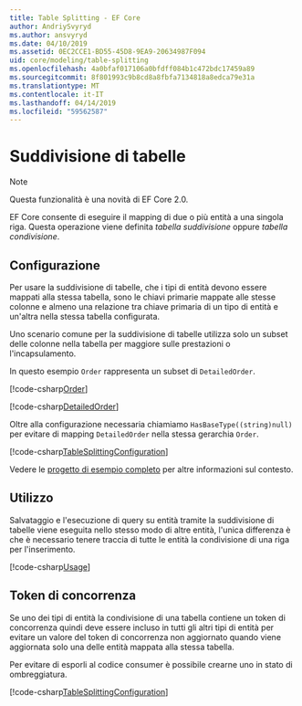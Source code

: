 ```yaml
---
title: Table Splitting - EF Core
author: AndriySvyryd
ms.author: ansvyryd
ms.date: 04/10/2019
ms.assetid: 0EC2CCE1-BD55-45D8-9EA9-20634987F094
uid: core/modeling/table-splitting
ms.openlocfilehash: 4a0bfaf017106a0bfdff084b1c472bdc17459a89
ms.sourcegitcommit: 8f801993c9b8cd8a8fbfa7134818a8edca79e31a
ms.translationtype: MT
ms.contentlocale: it-IT
ms.lasthandoff: 04/14/2019
ms.locfileid: "59562587"
---
```

# <a name="table-splitting"></a>Suddivisione di tabelle

>[!NOTE]
> Questa funzionalità è una novità di EF Core 2.0.

EF Core consente di eseguire il mapping di due o più entità a una singola riga. Questa operazione viene definita _tabella suddivisione_ oppure _tabella condivisione_.

## <a name="configuration"></a>Configurazione

Per usare la suddivisione di tabelle, che i tipi di entità devono essere mappati alla stessa tabella, sono le chiavi primarie mappate alle stesse colonne e almeno una relazione tra chiave primaria di un tipo di entità e un'altra nella stessa tabella configurata.

Uno scenario comune per la suddivisione di tabelle utilizza solo un subset delle colonne nella tabella per maggiore sulle prestazioni o l'incapsulamento.

In questo esempio `Order` rappresenta un subset di `DetailedOrder`.

[!code-csharp[Order](../../../samples/core/Modeling/TableSplitting/Order.cs?name=Order)]

[!code-csharp[DetailedOrder](../../../samples/core/Modeling/TableSplitting/DetailedOrder.cs?name=DetailedOrder)]

Oltre alla configurazione necessaria chiamiamo `HasBaseType((string)null)` per evitare di mapping `DetailedOrder` nella stessa gerarchia `Order`.

[!code-csharp[TableSplittingConfiguration](../../../samples/core/Modeling/TableSplitting/TableSplittingContext.cs?name=TableSplitting&highlight=3)]

Vedere le [progetto di esempio completo](https://github.com/aspnet/EntityFramework.Docs/tree/master/samples/core/Modeling/TableSplitting) per altre informazioni sul contesto.

## <a name="usage"></a>Utilizzo

Salvataggio e l'esecuzione di query su entità tramite la suddivisione di tabelle viene eseguita nello stesso modo di altre entità, l'unica differenza è che è necessario tenere traccia di tutte le entità la condivisione di una riga per l'inserimento.

[!code-csharp[Usage](../../../samples/core/Modeling/TableSplitting/Program.cs?name=Usage)]

## <a name="concurrency-tokens"></a>Token di concorrenza

Se uno dei tipi di entità la condivisione di una tabella contiene un token di concorrenza quindi deve essere incluso in tutti gli altri tipi di entità per evitare un valore del token di concorrenza non aggiornato quando viene aggiornata solo una delle entità mappata alla stessa tabella.

Per evitare di esporli al codice consumer è possibile crearne uno in stato di ombreggiatura.

[!code-csharp[TableSplittingConfiguration](../../../samples/core/Modeling/TableSplitting/TableSplittingContext.cs?name=ConcurrencyToken&highlight=2)]